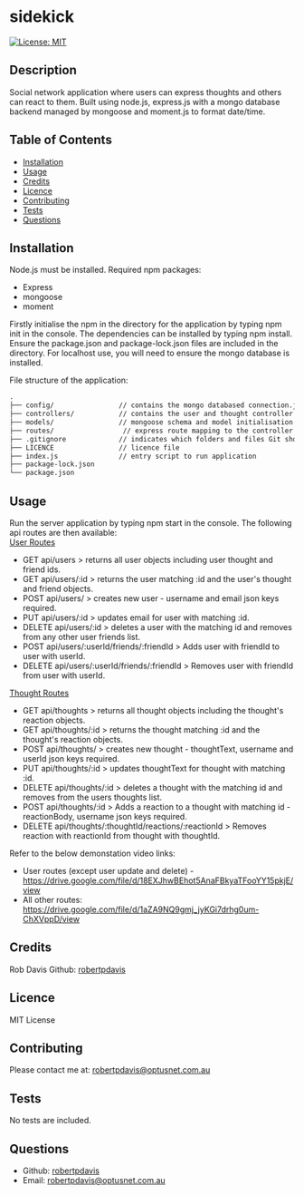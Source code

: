 # sidekick

[![License: MIT](https://img.shields.io/badge/License-MIT-yellow.svg)](https://opensource.org/licenses/MIT)

## Description
Social network application where users can express thoughts and others can react to them. Built using node.js, express.js with a mongo database backend managed by mongoose and moment.js to format date/time.


## Table of Contents
- [Installation](#installation)
- [Usage](#usage)
- [Credits](#credits)
- [Licence](#Licence)
- [Contributing](#contributing)
- [Tests](#tests)
- [Questions](#questions)

## Installation
Node.js must be installed. Required npm packages:
* Express
* mongoose
* moment

Firstly initialise the npm in the directory for the application by typing npm init in the console. The dependencies can be installed by typing npm install. Ensure the package.json and package-lock.json files are included in the directory. For localhost use, you will need to ensure the mongo database is installed.

File structure of the application:
```md
.
├── config/                // contains the mongo databased connection.js file
├── controllers/           // contains the user and thought controller functions for the routes
├── models/                // mongoose schema and model initialisation for the mongo database
├── routes/                 // express route mapping to the controller functions
├── .gitignore             // indicates which folders and files Git should ignore
├── LICENCE                // licence file
├── index.js               // entry script to run application
├── package-lock.json      
└── package.json           
```

## Usage
Run the server application by typing npm start in the console. The following api routes are then available:<br>
<ins>User Routes<ins>
- GET api/users > returns all user objects including user thought and friend ids.
- GET api/users/:id > returns the user matching :id and the user's thought and friend objects.
- POST api/users/ > creates new user - username and email json keys required.
- PUT api/users/:id > updates email for user with matching :id.
- DELETE api/users/:id > deletes a user with the matching id and removes from any other user friends list.
- POST api/users/:userId/friends/:friendId > Adds user with friendId to user with userId.
- DELETE api/users/:userId/friends/:friendId > Removes user with friendId from user with userId.

<ins>Thought Routes<ins>
- GET api/thoughts > returns all thought objects including the thought's reaction objects.
- GET api/thoughts/:id > returns the thought matching :id and the thought's reaction objects.
- POST api/thoughts/ > creates new thought - thoughtText, username and userId json keys required.
- PUT api/thoughts/:id > updates thoughtText for thought with matching :id.
- DELETE api/thoughts/:id > deletes a thought with the matching id and removes from the users thoughts list.
- POST api/thoughts/:id > Adds a reaction to a thought with matching id - reactionBody, username json keys required.
- DELETE api/thoughts/:thoughtId/reactions/:reactionId > Removes reaction with reactionId from thought with thoughtId.

Refer to the below demonstation video links:
* User routes (except user update and delete) - https://drive.google.com/file/d/18EXJhwBEhot5AnaFBkyaTFooYY15pkjE/view
* All other routes: https://drive.google.com/file/d/1aZA9NQ9gmj_jyKGi7drhg0um-ChXVppD/view


## Credits
Rob Davis Github: [robertpdavis](https://github.com/robertpdavis)

## Licence
MIT License

## Contributing
Please contact me at: robertpdavis@optusnet.com.au

## Tests
No tests are included.

## Questions
* Github: [robertpdavis](https://github.com/robertpdavis)
* Email: robertpdavis@optusnet.com.au
